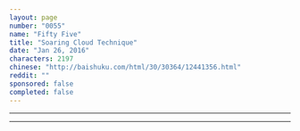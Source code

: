 ```yaml
---
layout: page
number: "0055"
name: "Fifty Five"
title: "Soaring Cloud Technique"
date: "Jan 26, 2016"
characters: 2197
chinese: "http://baishuku.com/html/30/30364/12441356.html"
reddit: ""
sponsored: false
completed: false
---
```




- - -
- - -
